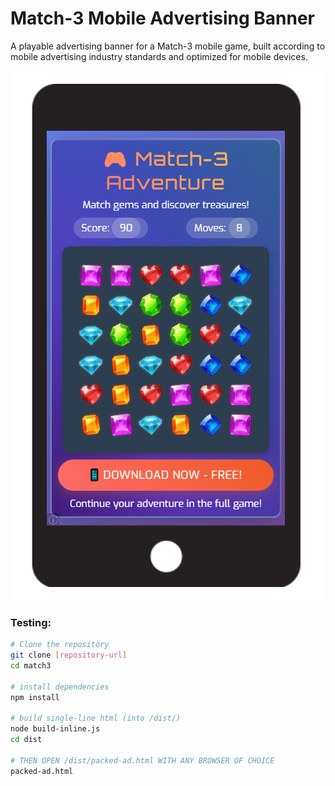 # Match-3 Mobile Advertising Banner

A playable advertising banner for a Match-3 mobile game, built according to mobile advertising industry standards and optimized for mobile devices.

![screenshot](/screenshot.png)

### Testing:
```bash
# Clone the repository
git clone [repository-url]
cd match3

# install dependencies
npm install

# build single-line html (into /dist/)
node build-inline.js
cd dist

# THEN OPEN /dist/packed-ad.html WITH ANY BROWSER OF CHOICE
packed-ad.html

